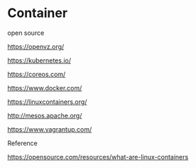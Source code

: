 # Container

open source

https://openvz.org/

https://kubernetes.io/

https://coreos.com/

https://www.docker.com/

https://linuxcontainers.org/

http://mesos.apache.org/

https://www.vagrantup.com/

Reference

https://opensource.com/resources/what-are-linux-containers


